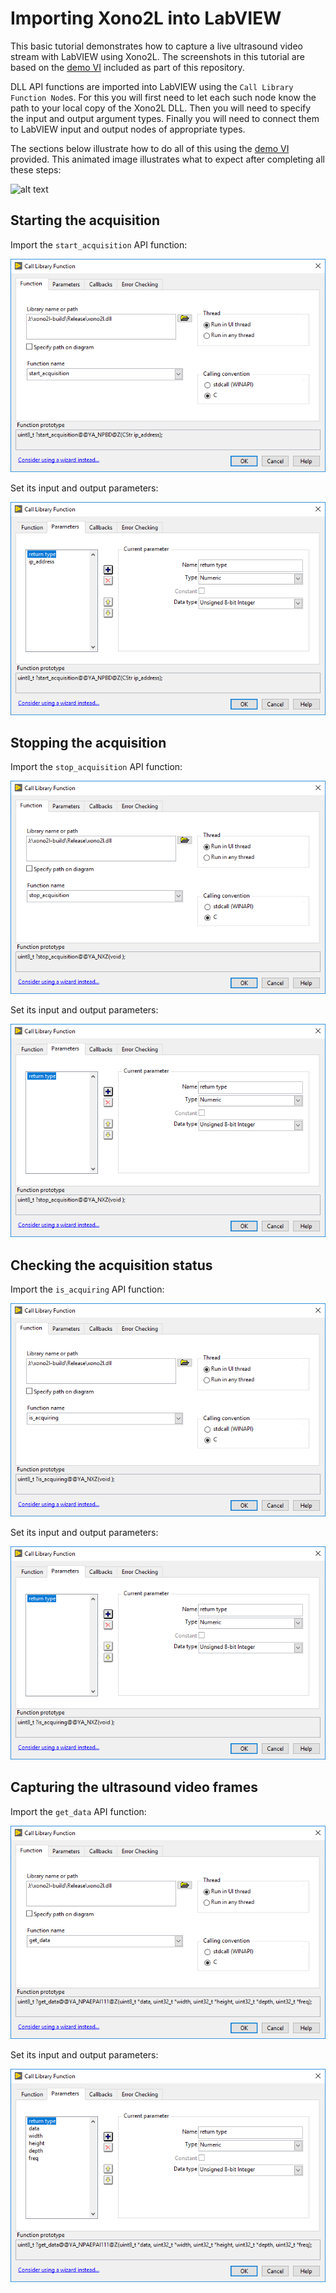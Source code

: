 # Importing Xono2L into LabVIEW

This basic tutorial demonstrates how to capture a live ultrasound video stream with LabVIEW using Xono2L.
The screenshots in this tutorial are based on the [demo VI][demo-vi] included as part of this repository.

[demo-vi]: ../vi/demo.vi

DLL API functions are imported into LabVIEW using the `Call Library Function Node`s.
For this you will first need to let each such node know the path to your local copy of the Xono2L DLL.
Then you will need to specify the input and output argument types.
Finally you will need to connect them to LabVIEW input and output nodes of appropriate types.

The sections below illustrate how to do all of this using the [demo VI][demo-vi] provided.
This animated image illustrates what to expect after completing all these steps:

![alt text][labview-with-xono2l]

[labview-with-xono2l]: ./res/xono2l.gif

## Starting the acquisition

Import the `start_acquisition` API function:

![alt text][start_import]

[start_import]: ./res/start_import.png "Importing the acquisition starter function into LabVIEW"

Set its input and output parameters:

![alt text][start_params]

[start_params]: ./res/start_params.png "Parameters of the acquisition starter function"

## Stopping the acquisition

Import the `stop_acquisition` API function:

![alt text][stop_import]

[stop_import]: ./res/stop_import.png "Importing the acquisition stopper function into LabVIEW"

Set its input and output parameters:

![alt text][stop_params]

[stop_params]: ./res/stop_params.png "Parameters of the acquisition stopper function"

## Checking the acquisition status

Import the `is_acquiring` API function:

![alt text][status_import]

[status_import]: ./res/status_import.png

Set its input and output parameters:

![alt text][status_params]

[status_params]: ./res/status_params.png

## Capturing the ultrasound video frames

Import the `get_data` API function:

![alt text][capture_import]

[capture_import]: ./res/capture_import.png

Set its input and output parameters:

![alt text][capture_params]

[capture_params]: ./res/capture_params.png

